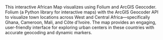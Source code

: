 This interactive African Map visualizes using Folium and ArcGIS Geocoder. Folium (a Python library for interactive maps) with the ArcGIS Geocoder API to visualize town locations across West and Central Africa—specifically Ghana, Cameroon, Mali, and Côte d'Ivoire. The map provides an engaging, user-friendly interface for exploring urban centers in these countries with accurate geocoding and dynamic markers.
